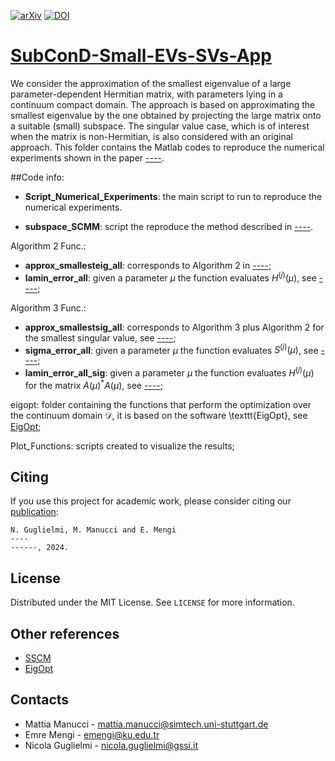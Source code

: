 [![arXiv][arxiv-shield]][arxiv-url]
[![DOI][doi-shield]][doi-url]

# [SubConD-Small-EVs-SVs-App][arxiv-url]

We consider the approximation of the smallest eigenvalue of a large parameter-dependent Hermitian matrix, with parameters lying in a continuum compact domain. The approach is based on approximating the smallest
eigenvalue by the one obtained by projecting the large matrix onto a suitable (small) subspace. The singular value case, which is of interest when the matrix is non-Hermitian, is also considered with an original approach. This folder contains the Matlab codes to reproduce the numerical experiments shown in the paper [----][arxiv-url].

##Code info:

* **Script\_Numerical\_Experiments**: the main script to run to reproduce the numerical experiments.

* **subspace\_SCMM**: script the reproduce the method described in [----][Ref1].

Algorithm 2 Func.:

* **approx\_smallesteig\_all**: corresponds to Algorithm 2 in [----][arxiv-url];
* **lamin\_error\_all**: given a parameter $\mu$ the function evaluates $H^{(j)}(\mu)$, see  [----][arxiv-url]; 


Algorithm 3 Func.:

* **approx\_smallestsig\_all**: corresponds to Algorithm 3 plus Algorithm 2 for the smallest singular value, see [----][arxiv-url];
* **sigma\_error\_all**: given a parameter $\mu$ the function evaluates $S^{(j)}(\mu)$, see [----][arxiv-url]; 
* **lamin\_error_all\_sig**: given a parameter $\mu$ the function evaluates $H^{(j)}(\mu)$ for the matrix $A(\mu)^{*}A(\mu)$, see [----][arxiv-url];


eigopt: folder containing the functions that perform the optimization over the continuum domain $\mathcal{D}$, it is based on the software \texttt{EigOpt}, see [EigOpt][Ref2];

Plot_Functions: scripts created to visualize the results;


## Citing
If you use this project for academic work, please consider citing our
[publication][arxiv-url]:

    N. Guglielmi, M. Manucci and E. Mengi
    ----
    ------, 2024.
    
## License
Distributed under the MIT License. See `LICENSE` for more information.

## Other references

* [SSCM][Ref1]
* [EigOpt][Ref2]

## Contacts

* Mattia Manucci - [mattia.manucci@simtech.uni-stuttgart.de](mattia.manucci@simtech.uni-stuttgart.de)
* Emre Mengi - [emengi@ku.edu.tr](emengi@ku.edu.tr)
* Nicola Guglielmi - [nicola.guglielmi@gssi.it](nicola.guglielmi@gssi.it)



[doi-shield]: https://img.shields.io/badge/DOI-10.5281%20%2F%20zenodo.8335231-blue.svg?style=for-the-badge
[doi-url]:------
[arxiv-shield]: https://img.shields.io/badge/arXiv-2204.13474-b31b1b.svg?style=for-the-badge
[arxiv-url]:------

[Ref1]: [https://doi.org/10.1137/15M101718](https://doi.org/10.1137/15M1017181)
[Ref2]: https://doi.org/10.1137/130933472
